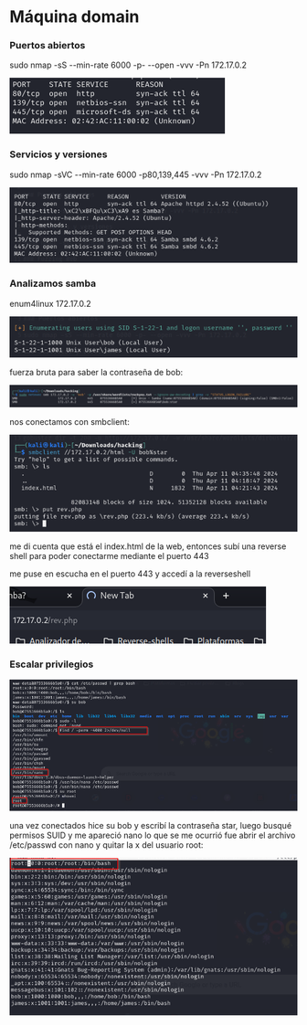 # Máquina domain

### Puertos abiertos

sudo nmap -sS --min-rate 6000 -p- --open -vvv -Pn 172.17.0.2

![alt text](image.png)

### Servicios y versiones

sudo nmap -sVC --min-rate 6000 -p80,139,445 -vvv -Pn 172.17.0.2

![alt text](image-1.png)


### Analizamos samba

enum4linux 172.17.0.2

![alt text](image-2.png)

fuerza bruta para saber la contraseña de bob:

![alt text](image-3.png)

nos conectamos con smbclient:

![alt text](image-4.png)

me di cuenta que está el index.html de la web, entonces subí una reverse shell para poder conectarme mediante el puerto 443

me puse en escucha en el puerto 443 y accedí a la reverseshell

![alt text](image-5.png)

### Escalar privilegios

![alt text](image-6.png)

una vez conectados hice su bob y escribí la contraseña star, luego busqué permisos SUID y me apareció nano lo que se me ocurrió fue abrir el archivo /etc/passwd con nano y quitar la x del usuario root:

![alt text](image-7.png)




